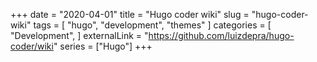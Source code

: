 +++
date = "2020-04-01"
title = "Hugo coder wiki"
slug = "hugo-coder-wiki"
tags = [
    "hugo",
    "development",
    "themes"
]
categories = [
    "Development",
]
externalLink = "https://github.com/luizdepra/hugo-coder/wiki"
series = ["Hugo"]
+++
